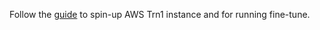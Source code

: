 Follow the [guide](https://docs.felafax.ai/trainium_llama#step-1-spin-up-a-trainium-instance) to spin-up AWS Trn1 instance and for running fine-tune.
